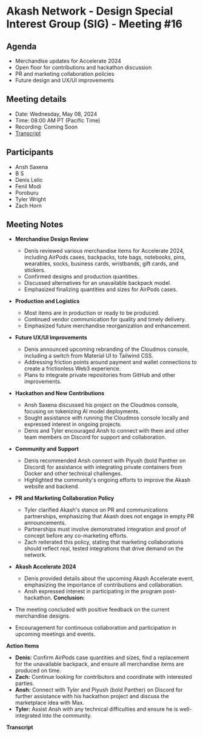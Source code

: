 # Akash Network - Design Special Interest Group (SIG) - Meeting #16

## Agenda
- Merchandise updates for Accelerate 2024
- Open floor for contributions and hackathon discussion
- PR and marketing collaboration policies
- Future design and UX/UI improvements

## Meeting details
- Date: Wednesday, May 08, 2024
- Time: 08:00 AM PT (Pacific Time)
- Recording: Coming Soon
- [Transcript](#transcript)

## Participants
- Ansh Saxena
- B S
- Denis Lelic
- Fenil Modi
- Poroburu
- Tyler Wright
- Zach Horn

## Meeting Notes
- **Merchandise Design Review**
  - Denis reviewed various merchandise items for Accelerate 2024, including AirPods cases, backpacks, tote bags, notebooks, pins, wearables, socks, business cards, wristbands, gift cards, and stickers.
  - Confirmed designs and production quantities.
  - Discussed alternatives for an unavailable backpack model.
  - Emphasized finalizing quantities and sizes for AirPods cases.

- **Production and Logistics**
  - Most items are in production or ready to be produced.
  - Continued vendor communication for quality and timely delivery.
  - Emphasized future merchandise reorganization and enhancement.

- **Future UX/UI Improvements**
  - Denis announced upcoming rebranding of the Cloudmos console, including a switch from Material UI to Tailwind CSS.
  - Addressing friction points around payment and wallet connections to create a frictionless Web3 experience.
  - Plans to integrate private repositories from GitHub and other improvements.

- **Hackathon and New Contributions**
  - Ansh Saxena discussed his project on the Cloudmos console, focusing on tokenizing AI model deployments.
  - Sought assistance with running the Cloudmos console locally and expressed interest in ongoing projects.
  - Denis and Tyler encouraged Ansh to connect with them and other team members on Discord for support and collaboration.

- **Community and Support**
  - Denis recommended Ansh connect with Piyush (bold Panther on Discord) for assistance with integrating private containers from Docker and other technical challenges.
  - Highlighted the community's ongoing efforts to improve the Akash website and backend.

- **PR and Marketing Collaboration Policy**
  - Tyler clarified Akash's stance on PR and communications partnerships, emphasizing that Akash does not engage in empty PR announcements.
  - Partnerships must involve demonstrated integration and proof of concept before any co-marketing efforts.
  - Zach reiterated this policy, stating that marketing collaborations should reflect real, tested integrations that drive demand on the network.

- **Akash Accelerate 2024**
  - Denis provided details about the upcoming Akash Accelerate event, emphasizing the importance of contributions and collaboration.
  - Ansh expressed interest in participating in the program post-hackathon.
**Conclusion:**
- The meeting concluded with positive feedback on the current merchandise designs.
- Encouragement for continuous collaboration and participation in upcoming meetings and events.

**Action Items**
- **Denis:** Confirm AirPods case quantities and sizes, find a replacement for the unavailable backpack, and ensure all merchandise items are produced on time.
- **Zach:** Continue looking for contributors and coordinate with interested parties.
- **Ansh:** Connect with Tyler and Piyush (bold Panther) on Discord for further assistance with his hackathon project and discuss the marketplace idea with Max.
- **Tyler:** Assist Ansh with any technical difficulties and ensure he is well-integrated into the community.

**Transcript**
